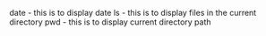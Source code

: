 date - this is to display date
ls - this is to display files in the current directory
pwd - this is to display current directory path

